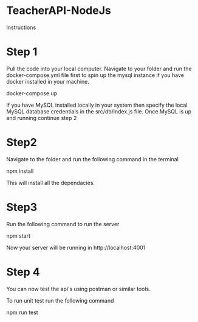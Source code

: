 # TeacherAPI-NodeJs

Instructions

# Step 1

Pull the code into your local computer.
Navigate to your folder and run the docker-compose.yml file first to spin up the mysql instance if you have docker installed in your machine.

docker-compose up 

If you have MySQL installed locally in your system then specify the local MySQL database credentials in the src/db/index.js file.
Once MySQL is up and running continue step 2

# Step2
Navigate to the folder and run the following command in the terminal 

npm install 

This will install all the dependacies. 


# Step3
Run the following command to run the server

npm start

Now your server will be running in http://localhost:4001 

# Step 4

You can now test the api's using postman or similar tools.

To run unit test run the following command

npm run test
